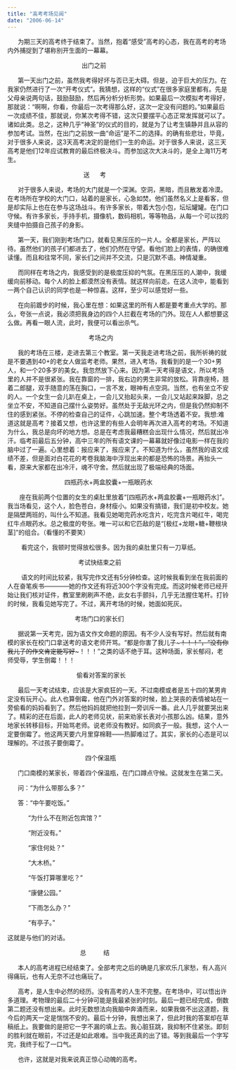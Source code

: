 ```yaml
---
title: "高考考场见闻"
date: "2006-06-14"
---
```


      为期三天的高考终于结束了。当然，抱着“感受”高考的心态，我在高考的考场内外捕捉到了堪称别开生面的一幕幕。

                                           出门之前

      第一天出门之前，虽然我考得好坏与否已无大碍。但是，迫于巨大的压力。在我家仍然进行了一次“开考仪式”。我猜想，这样的“仪式”在很多家庭里都有。先是父母亲说两句话，鼓励鼓励，然后再分析分析形势。如果最后一次模拟考考得好，那就说：“啊啊，你看，你最后一次考得那么好，这次一定没有问题的。”如果最后一次成绩不佳，那就说，你某次考得不错，这次只要摆平心态正常发挥就可以了。诸如此类。总之，这种几乎“神圣”的仪式的目的，就是为了让考生镇静并且从容的参加考试。当然，在出门之前放一曲“命运”是不二的选择。的确有些悲壮，毕竟，对于很多人来说，这3天高考决定的是他们一生的命运。对于很多人来说，这三天高考是他们12年应试教育的最后终极决斗。而参加这次大决斗的，是全上海11万考生。

                                            送      考

      对于很多人来说，考场的大门就是一个深渊。空洞，黑暗，而且散发着冷漠。在考场所在学校的大门口，站着的是家长，心急如焚。他们虽然名义上是看客，但是却实际上也在在参与这场战斗。有许多家长，带着大包小包，坛坛罐罐。在门口守候。有许多家长，手持手机，摄像机，数码相机，等等物品，从每一个可以找的夹缝中拍摄自己孩子的身影。

      第一天，我们刚到考场门口，就看见黑压压的一片人。全都是家长，严阵以待。虽然他们的孩子们都进去了，他们仍然在守望。看他们脸上的表情，的确很难读懂。而且和往常不同，家长们之间并不交流，只是沉默不语。神情凝重。

      而同样在考场之内，我感受到的是极度压抑的气氛。在黑压压的人潮中，我缓缓向前移动。每个人的脸上都漠然没有表情。就这样向前走。在这人流中，能看到一两个自己认识的同学也是一种惊喜。这样，至少可以感觉好一些。

      在向前踱步的时候，我心里在想：如果这里的所有人都是要考重点大学的。那么，夸张一点说，我必须把我身边的四个人拦截在考场的门外。现在人人都想要这么做。再看一眼人流，此时，我便可以看出杀气。

                                               考场之内

      我的考场在三楼，走进去第三个教室。第一天我走进考场之前，我所祈祷的就是不要遇到40+的老女人做监考老师。果然，进入考场，我看到的是一个30+男人，和一个20多岁的美女。我忽然放下心来。因为第一天考得是语文，所以考场里的人并不是很紧张。我在靠窗的一排，我右边的男生非常的放松。背靠座椅，翘着二郎腿，双手随意的荡在胸口，一言不发，眼神有点空洞。当然，也有坐立不安的人。一个女生一会儿趴在桌上，一会儿又抬起头来，一会儿又站起来跺脚，总之坐立不安，不知道自己摆什么姿势好。虽然处于无敌光环之内，但是我仍然抑制不住的感到紧张。不停的检查自己的证件，心跳加速。整个考场透着不安。我想:难道这就是高考？接着又想，也许这里的有些人会明年再次进入高考的考场。不知道为什么，我总是向坏的地方想。总是在考虑我最糟糕会出现什么情况，然后就出冷汗。临考前最后五分钟，高中三年的所有语文课的一幕幕就好像过电影一样在我的脑中过了一遍。心里想着：报应来了，报应来了。不知道为什么，虽然我的语文成绩不差，但是面对白花花的考卷我脑海中浮现出来的都是恐怖的场景。再抬头一看，原来大家都在出冷汗，魂不守舍。然后就出现了极端经典的场面。

                                 四瓶药水+两盒胶囊+一瓶眼药水

       座在我前两个位置的女生的桌肚里放着“\[四瓶药水+两盒胶囊+一瓶眼药水\]”。我当场看见，这个人，脸色苍白，身材瘦小。如果没有搞错，我们是初中校友。她是隔壁两班的，叫什么不知道。我看见她喝完药水吃含片，吃完含片喝红牛，喝完红牛点眼药水。总之极度的夸张。唯一可以和它匹敌的是“\[极红+龙眼+糖+鞭根块茎\]”的组合。（看懂的不要笑）

        看完这个，我顿时觉得放松很多。因为我的桌肚里只有一刀草纸。

                                         考试快结束之前

        语文的时间比较紧，我写完作文还有5分钟检查。这时候我看到坐在我前面的人在奋笔疾书————她的作文还有将近300个字没有完成。而这时候老师已经开始让我们核对证件，教室里刷刷声不绝，此女右手颤抖，几乎无法握住笔杆。打铃的时候，我看见她写完了。不过，离开考场的时候，她面如死灰。

                                       考场门口的家长们

      据说第一天考完，因为语文作文命题的原因。有不少人没有写好。然后就有南模的家长在校门口拿送考的语文老师开骂。“都是你害了我儿子~~~！！！”，“没有你我儿子的作文肯定能写好~~~！！！”之类的话不绝于耳。这种场面，家长郁闷，老师受辱，学生倒霉！！！

                                        偷看对答案的家长

      最后一天考试结束，应该是大家疯狂的一天。不过南模或者是五十四的某男肯定没有玩开心。此人也算倒霉，他在门外对答案的时候，脸上哭丧的表情被站在一旁偷看的妈妈看到了。然后他妈妈就把他拉到一旁训斥一番。此人几乎就要哭出来了。精彩的还在后面，此人的老师见状，前来劝家长表对小孩那么凶。结果，意外地家长转移目标，开始骂老师。说老师没有教好。如同疯子一般。我想，这个人一定要倒霉了。他这两天要六月里穿棉鞋——热脚难过了。其实，家长的心态是可以理解的。不过孩子要倒霉了。

                                             四个保温瓶

      门口南模的某家长，带着四个保温瓶，在门口蹲点守候。这就发生在第二天。

      问：“为什么带那么多？”

      答：“中午要吃饭。”

            “为什么不在附近包宾馆？”

            “附近没有。”

            “家住何处？”

            “大木桥。”

            “午饭打算哪里吃？”

            “康健公园。”

            “下雨怎么办？”

            “有亭子。”

这就是与他们的对话。

                                          总          结

      本人的高考进程已经结束了。全部考完之后的确是几家欢乐几家愁，有人高兴得痛玩，也有人无奈不过也痛玩了。

      高考，是人生中必然的经历。没有高考的人生不完整。在考场中，可以悟出许多道理。考物理的最后二十分钟可能是我最紧张的时刻。最后一题已经完成，倒数第二题还没有想出来。此时无数想法向我脑中奔涌而来，如果我做不出这道题，我今后的两天一定是惴惴不安的。最后十分钟，我想出来了，但此时我的答案却在草稿纸上。我要做的是把它一字不漏的填上去。我心脏狂跳，我抑制不住紧张。即刻的胜利就在眼前，不过还是如此艰难。当中我还真的出了错。等到我最后一个字写完，我终于松了一口气。

      也许，这就是对我来说真正惊心动魄的高考。
